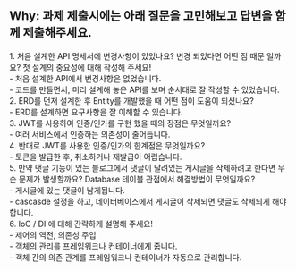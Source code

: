 <h2> Why: 과제 제출시에는 아래 질문을 고민해보고 답변을 함께 제출해주세요.</h1>
1. 처음 설계한 API 명세서에 변경사항이 있었나요? 변경 되었다면 어떤 점 때문 일까요? 첫 설계의 중요성에 대해 작성해 주세요!<br>
- 처음 설계한 API에서 변경사항은 없었습니다.<br>
- 코드를 만들면서, 미리 설계해 놓은 API를 보며 순서대로 잘 작성할 수 있었습니다.<br>
2. ERD를 먼저 설계한 후 Entity를 개발했을 때 어떤 점이 도움이 되셨나요?<br>
- ERD를 설계하면 요구사항을 잘 이해할 수 있습니다.<br>
3. JWT를 사용하여 인증/인가를 구현 했을 때의 장점은 무엇일까요?<br>
- 여러 서비스에서 인증하는 의존성이 줄어듭니다.<br>
4. 반대로 JWT를 사용한 인증/인가의 한계점은 무엇일까요?<br>
- 토큰을 발급한 후, 취소하거나 재발급이 어렵습니다.<br>
5. 만약 댓글 기능이 있는 블로그에서 댓글이 달려있는 게시글을 삭제하려고 한다면 무슨 문제가 발생할까요? Database 테이블 관점에서 해결방법이 무엇일까요?<br>
- 게시글에 있는 댓글이 남게됩니다.<br>
- cascasde 설정을 하고, 데이터베이스에서 게시글이 삭제되면 댓글도 삭제되게 해야합니다.<br>
6. IoC / DI 에 대해 간략하게 설명해 주세요!<br>
- 제어의 역전, 의존성 주입<br>
- 객체의 관리를 프레임워크나 컨테이너에게 줍니다.<br>
- 객체 간의 의존 관계를 프레임워크나 컨테이너가 자동으로 관리합니다.<br>